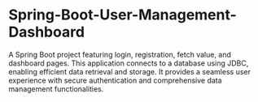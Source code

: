 # Spring-Boot-User-Management-Dashboard
A Spring Boot project featuring login, registration, fetch value, and dashboard pages. This application connects to a database using JDBC, enabling efficient data retrieval and storage. It provides a seamless user experience with secure authentication and comprehensive data management functionalities.
